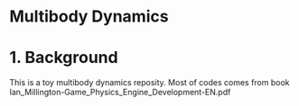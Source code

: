 # **Multibody Dynamics**

# 1. **Background**
  This is a toy multibody dynamics reposity. Most of codes comes from book Ian_Millington-Game_Physics_Engine_Development-EN.pdf